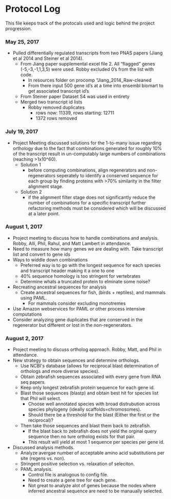 # Protocol Log
This file keeps track of the protocals used and logic
behind the project progression.

### May 25, 2017
- Pulled differentially regulated transcripts from two PNAS papers (Jiang et al 2014 and Steiner et al 2014). 
    - From Jiang paper supplemental excel file 2. All “flagged” genes (-5,-3,-1,1,3,5) were used. Robby excluded 0’s from the list with code.
        - In resources folder on procomp “Jiang_2014_Raw-cleaned
        - From there input 500 gene id’s at a time into ensembl biomart to get associated transcript id’s
    - From Steiner paper Dataset S4 was used in entirety
    - Merged two transcript id lists
        - Robby removed duplicates
            - rows now: 11339, rows starting: 12711
            - 1372 rows removed

### July 19, 2017
- Project Meeting discussed solutions for the 1-to-many issue regarding orthology due to the fact that combinations generated for roughly 10% of the transcript result in un-computably large numbers of combinations (reaching >1x10^60).
    - Solution 1
        - before computing combinations, align regenerators and non-regenerators seperately to identify a conserved sequence for each group by finding proteins with >70% similarity in the filter alignment stage.
    - Solution 2
        - if the alignment filter stage does not significantly reduce the number of combinations for a specific transcript further refactoring methods must be considered which will be discussed at a later point.
        
### August 1, 2017
- Project meeting to discuss how to handle combinations and analysis. Robby, Alli, Phil, Rahul, and Matt Lambert in attendance.
- Need to measure how many genes we are dealing with. Take transcript list and convert to gene ids
- Ways to widdle down combinations
    - Preferred way is to go with the longest sequence for each species and transcript header making it a one to one
    - 40% sequence homology is too stringent for vertebrates 
    - Determine whats a truncated protein to elminate some noise?
- Recreating ancestral sequences for analysis 
    - Create ancestral sequences for fish, (birds + reptiles), and mammals using PAML. 
        - For mammals consider excluding monotremes
- Use Amazon webservices for PAML or other process intensive computations
- Consider analyzing gene duplicates that are conserved in the regenerator but different or lost in the non-regenerators.

### August 2, 2017
- Project meeting to discuss ortholog approach. Robby, Matt, and Phil in attendance.
- New strategy to obtain sequences and determine orthologs.
    - Use NCBI's database (allows for reciprocal blast determination of orthologs and more diverse species).
    - Obtain zebrafish sequences associated with every gene from RNA seq papers.
    - Keep only longest zebrafish protein sequence for each gene id.
    - Blast those sequences (blastp) and obtain best hit for species list that Phil will select.
        - Choose well annotated species with broad distrubution across species phylogeny (ideally scaffolds=chromosomes).
        - Should there be a threshold for the blast (Either the first or the reciprocal)?
    - Then take those sequences and blast them back to zebrafish.
        - If the blast back to zebrafish does not yield the orginal query sequence then no ture ortholog exists for that pair.
        - This result will yield at most 1 sequence per species per gene id.
- Discussed analysis methods.
    - Analyze avergae number of acceptable amino acid substitutions per site (regens vs. non).
    - Stringent positive selection vs. relaxation of seleciton.
    - PAML analysis.
        - Control file is analogous to config file.
        - Need to create a gene tree for each gene.
        - Not great to analyze alot of genes because the nodes where inferred ancestral sequence are need to be manaually selected.

